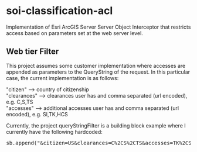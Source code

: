 # soi-classification-acl
Implementation of Esri ArcGIS Server Server Object Interceptor that restricts access based on parameters set at the web server level.

## Web tier Filter
This project assumes some customer implementation where accesses are appended as parameters to the QueryString of the request.  In this particular case, the current implementation is as follows:

"citizen" --> country of citizenship<br>
"clearances" --> clearances user has and comma separated (url encoded), e.g. C,S,TS<br>
"accesses" --> additional accesses user has and comma separated (url encoded), e.g. SI,TK,HCS<br>

Currently, the project queryStringFilter is a building block example where I currently have the following hardcoded:
<pre>sb.append("&citizen=US&clearances=C%2CS%2CTS&accesses=TK%2CSI-G%2CHCS-P");</pre>

